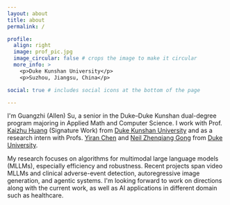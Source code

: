 ```yaml
---
layout: about
title: about
permalink: /

profile:
  align: right
  image: prof_pic.jpg
  image_circular: false # crops the image to make it circular
  more_info: >
    <p>Duke Kunshan University</p>
    <p>Suzhou, Jiangsu, China</p>

social: true # includes social icons at the bottom of the page

---
```


I'm Guangzhi (Allen) Su, a senior in the Duke–Duke Kunshan dual-degree program majoring in Applied Math and Computer Science. I work with Prof. [Kaizhu Huang](https://faculty.dukekunshan.edu.cn/faculty_profiles/kaizhu-huang) (Signature Work) from [Duke Kunshan University](https://www.dukekunshan.edu.cn/) and as a research intern with Profs. [Yiran Chen](https://ece.duke.edu/people/yiran-chen/) and [Neil Zhenqiang Gong](https://people.duke.edu/~zg70/) from [Duke University](https://duke.edu/).

My research focuses on algorithms for multimodal large language models (MLLMs), especially efficiency and robustness. Recent projects span video MLLMs and clinical adverse-event detection, autoregressive image generation, and agentic systems. I'm looking forward to work on directions along with the current work, as well as AI applications in different domain such as healthcare.
